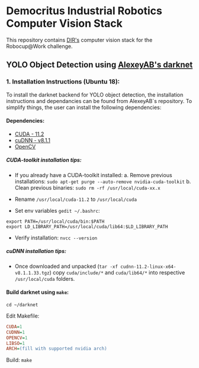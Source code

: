 # Democritus Industrial Robotics Computer Vision Stack
This repository contains [DIR's](http://dir.com.gr/) computer vision stack for the Robocup@Work challenge.
## YOLO Object Detection using [AlexeyAB's darknet](https://github.com/AlexeyAB/darknet)

### 1. Installation Instructions (Ubuntu 18):
 
To install the darknet backend for YOLO object detection, the installation instructions and dependancies can be found from AlexeyAB`s repository. To simplify things, the user can install the following dependencies:

#### Dependencies:

 * [CUDA - 11.2](https://developer.nvidia.com/cuda-downloads?target_os=Linux&target_arch=x86_64&target_distro=Ubuntu&target_version=1804&target_type=deblocal)
 * [cuDNN - v8.1.1](https://developer.nvidia.com/rdp/cudnn-download)
 * [OpenCV](https://docs.opencv.org/master/d7/d9f/tutorial_linux_install.html)

##### CUDA-toolkit installation tips:

 * If you already have a CUDA-toolkit installed:
	a. Remove previous installations:
  `sudo apt-get purge --auto-remove nvidia-cuda-toolkit`
	b. Clean previous binaries:
  `sudo rm -rf /usr/local/cuda-xx.x`

 * Rename `/usr/local/cuda-11.2` to `/usr/local/cuda`
 
 * Set env variables `gedit ~/.bashrc`:
	
  ```
  export PATH=/usr/local/cuda/bin:$PATH
  export LD_LIBRARY_PATH=/usr/local/cuda/lib64:$LD_LIBRARY_PATH
  ```
 
* Verify installation:
 `nvcc --version`	

##### cuDNN installation tips:

 - Once downloaded and unpacked (`tar -xf cudnn-11.2-linux-x64-v8.1.1.33.tgz`) copy `cuda/include/*` and `cuda/lib64/*` into respective `/usr/local/cuda` folders.

#### Build darknet using `make`:
 
`cd ~/darknet`
 
Edit Makefile:
```ini
CUDA=1
CUDNN=1
OPENCV=1
LIBSO=1
ARCH=(fill with supported nvidia arch)
```

Build:
`make`
 
 




	




